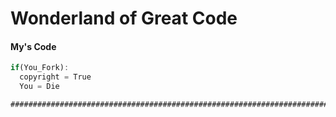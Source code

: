 # Wonderland of Great Code
#### My's Code
```javascript
if(You_Fork):
  copyright = True
  You = Die
```
```markdown
#####################################################################################################################
```
